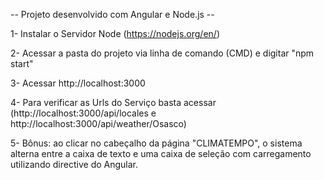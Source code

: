 -- Projeto desenvolvido com Angular e Node.js --

1- Instalar o Servidor Node (https://nodejs.org/en/)

2- Acessar a pasta do projeto via linha de comando (CMD) e digitar "npm start"

3- Acessar http://localhost:3000

4- Para verificar as Urls do Serviço basta acessar (http://localhost:3000/api/locales e http://localhost:3000/api/weather/Osasco)

5- Bônus: ao clicar no cabeçalho da página "CLIMATEMPO", o sistema alterna entre a caixa de texto e uma caixa de seleção com carregamento utilizando directive do Angular.
